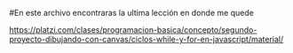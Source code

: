 #En este archivo encontraras la ultima lección en donde me quede

https://platzi.com/clases/programacion-basica/concepto/segundo-proyecto-dibujando-con-canvas/ciclos-while-y-for-en-javascript/material/